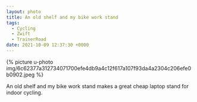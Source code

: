 ```yaml
---
layout: photo
title: An old shelf and my bike work stand
tags:
  - Cycling
  - Zwift
  - TrainerRoad
date: 2021-10-09 12:37:30 +0000
---
```

{% picture u-photo img/6c62377a312734071700efe4db9a4c12f617a107f93da4a2304c206efe0b0902.jpeg %}
  
An old shelf and my bike work stand makes a great cheap laptop stand for indoor cycling.
